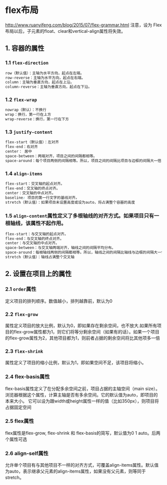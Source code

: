 # flex布局
<http://www.ruanyifeng.com/blog/2015/07/flex-grammar.html>
注意，设为 Flex 布局以后，子元素的float、clear和vertical-align属性将失效。
## 1. 容器的属性
### 1.1 `flex-direction`
```css
row（默认值）：主轴为水平方向，起点在左端。
row-reverse：主轴为水平方向，起点在右端。
column：主轴为垂直方向，起点在上沿。
column-reverse：主轴为垂直方向，起点在下沿。
 ```
### 1.2 `flex-wrap`
```css
nowrap（默认）：不换行
wrap：换行，第一行在上方
wrap-reverse：换行，第一行在下方
```
### 1.3 `justify-content`
```css
flex-start（默认值）：左对齐
flex-end：右对齐
center： 居中
space-between：两端对齐，项目之间的间隔都相等。
space-around：每个项目两侧的间隔相等。所以，项目之间的间隔比项目与边框的间隔大一倍
```
### 1.4 `align-items`
```css
flex-start：交叉轴的起点对齐。
flex-end：交叉轴的终点对齐。
center：交叉轴的中点对齐。
baseline: 项目的第一行文字的基线对齐。
stretch（默认值）：如果项目未设置高度或设为auto，将占满整个容器的高度
```
### 1.5 `align-content`属性定义了多根轴线的对齐方式。如果项目只有一根轴线，该属性不起作用。
```css
flex-start：与交叉轴的起点对齐。
flex-end：与交叉轴的终点对齐。
center：与交叉轴的中点对齐。
space-between：与交叉轴两端对齐，轴线之间的间隔平均分布。
space-around：每根轴线两侧的间隔都相等。所以，轴线之间的间隔比轴线与边框的间隔大一倍。
stretch（默认值）：轴线占满整个交叉轴
```
## 2. 设置在项目上的属性
### 2.1 `order`属性
定义项目的排列顺序。数值越小，排列越靠前，默认为0
### 2.2 `flex-grow` 
属性定义项目的放大比例，默认为0，即如果存在剩余空间，也不放大.如果所有项目的flex-grow属性都为1，则它们将等分剩余空间（如果有的话）。如果一个项目的flex-grow属性为2，其他项目都为1，则前者占据的剩余空间将比其他项多一倍
### 2.3 `flex-shrink`
属性定义了项目的缩小比例，默认为1，即如果空间不足，该项目将缩小。
### 2.4 flex-basis属性
flex-basis属性定义了在分配多余空间之前，项目占据的主轴空间（main size）。浏览器根据这个属性，计算主轴是否有多余空间。它的默认值为auto，即项目的本来大小。
它可以设为跟width或height属性一样的值（比如350px），则项目将占据固定空间
### 2.5  flex属性
flex属性是flex-grow, flex-shrink 和 flex-basis的简写，默认值为0 1 auto。后两个属性可选
### 2.6 align-self属性
允许单个项目有与其他项目不一样的对齐方式，可覆盖align-items属性。默认值为auto，表示继承父元素的align-items属性，如果没有父元素，则等同于stretch。


